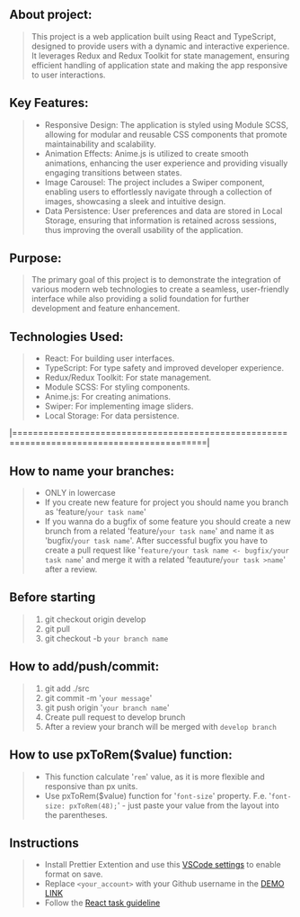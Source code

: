 ## About project:
> This project is a web application built using React and TypeScript, designed to provide users with a dynamic and interactive experience. It leverages Redux and Redux Toolkit for state management, ensuring efficient handling of application state and making the app responsive to user interactions.

## Key Features:
> - Responsive Design: The application is styled using Module SCSS, allowing for modular and reusable CSS components that promote maintainability and scalability.
> - Animation Effects: Anime.js is utilized to create smooth animations, enhancing the user experience and providing visually engaging transitions between states.
> - Image Carousel: The project includes a Swiper component, enabling users to effortlessly navigate through a collection of images, showcasing a sleek and intuitive design.
> - Data Persistence: User preferences and data are stored in Local Storage, ensuring that information is retained across sessions, thus improving the overall usability of the application.

## Purpose:
> The primary goal of this project is to demonstrate the integration of various modern web technologies to create a seamless, user-friendly interface while also providing a solid foundation for further development and feature enhancement.

## Technologies Used:
> - React: For building user interfaces.
> - TypeScript: For type safety and improved developer experience.
> - Redux/Redux Toolkit: For state management.
> - Module SCSS: For styling components.
> - Anime.js: For creating animations.
> - Swiper: For implementing image sliders.
> - Local Storage: For data persistence.

|===========================================================================================|

## How to name your branches:

> - ONLY in lowercase
> - If you create new feature for project you should name you branch as 'feature/`your task name`'
> - If you wanna do a bugfix of some feature you should create a new brunch from a related 'feature/`your task name`' and name it as 'bugfix/`your task name`'.
>   After successful bugfix you have to create a pull request like '`feature/your task name <- bugfix/your task name`' and merge it with a related 'feauture/`your task >name`' after a review.

## Before starting

> 1.  git checkout origin develop
> 2.  git pull
> 3.  git checkout -b `your branch name`

## How to add/push/commit:

> 1.  git add ./src
> 2.  git commit -m '`your message`'
> 3.  git push origin '`your branch name`'
> 4.  Create pull request to develop brunch
> 5.  After a review your branch will be merged with `develop branch`

## How to use pxToRem($value) function:

> - This function calculate '`rem`' value, as it is more flexible and responsive than px units.
> - Use pxToRem($value) function for '`font-size`' property. F.e. '`font-size: pxToRem(48);`' - just paste your value from the layout into the parentheses.

## Instructions

> - Install Prettier Extention and use this [VSCode settings](https://mate-academy.github.io/fe-program/tools/vscode/settings.json) to enable format on save.
> - Replace `<your_account>` with your Github username in the [DEMO LINK](https://<your_account>.github.io/react_redux-list-of-todos/)
> - Follow the [React task guideline](https://github.com/mate-academy/react_task-guideline#react-tasks-guideline)
